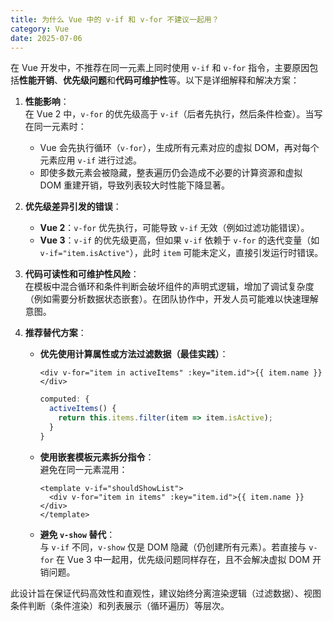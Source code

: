 ```yaml
---
title: 为什么 Vue 中的 v-if 和 v-for 不建议一起用？
category: Vue
date: 2025-07-06
---
```

在 Vue 开发中，不推荐在同一元素上同时使用 `v-if` 和 `v-for` 指令，主要原因包括**性能开销**、**优先级问题**和**代码可维护性**等。以下是详细解释和解决方案：

1. **性能影响**：  
   在 Vue 2 中，`v-for` 的优先级高于 `v-if`（后者先执行，然后条件检查）。当写在同一元素时：  
   - Vue 会先执行循环（`v-for`），生成所有元素对应的虚拟 DOM，再对每个元素应用 `v-if` 进行过滤。  
   - 即使多数元素会被隐藏，整表遍历仍会造成不必要的计算资源和虚拟 DOM 重建开销，导致列表较大时性能下降显著。

2. **优先级差异引发的错误**：  
   - **Vue 2**：`v-for` 优先执行，可能导致 `v-if` 无效（例如过滤功能错误）。  
   - **Vue 3**：`v-if` 的优先级更高，但如果 `v-if` 依赖于 `v-for` 的迭代变量（如`v-if="item.isActive"`），此时 `item` 可能未定义，直接引发运行时错误。

3. **代码可读性和可维护性风险**：  
   在模板中混合循环和条件判断会破坏组件的声明式逻辑，增加了调试复杂度（例如需要分析数据状态嵌套）。在团队协作中，开发人员可能难以快速理解意图。

4. **推荐替代方案**：  
   - **优先使用计算属性或方法过滤数据（最佳实践）**：  
     ``` vue
     <div v-for="item in activeItems" :key="item.id">{{ item.name }}</div>
     ```
     ```javascript
     computed: {
       activeItems() {
         return this.items.filter(item => item.isActive);
       }
     }
     ```
   - **使用嵌套模板元素拆分指令**：  
     避免在同一元素混用：
     ``` vue
     <template v-if="shouldShowList">
       <div v-for="item in items" :key="item.id">{{ item.name }}</div>
     </template>
     ```
   - **避免 `v-show` 替代**：  
     与 `v-if` 不同，`v-show` 仅是 DOM 隐藏（仍创建所有元素）。若直接与 `v-for` 在 Vue 3 中一起用，优先级问题同样存在，且不会解决虚拟 DOM 开销问题。

此设计旨在保证代码高效性和直观性，建议始终分离渲染逻辑（过滤数据）、视图条件判断（条件渲染）和列表展示（循环遍历）等层次。
